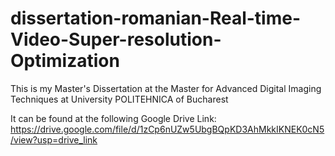 # dissertation-romanian-Real-time-Video-Super-resolution-Optimization
This is my Master's Dissertation at the Master for Advanced Digital Imaging Techniques at University POLITEHNICA of Bucharest

It can be found at the following Google Drive Link: https://drive.google.com/file/d/1zCp6nUZw5UbgBQpKD3AhMkkIKNEK0cN5/view?usp=drive_link
